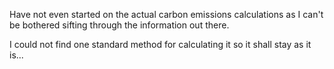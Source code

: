 Have not even started on the actual carbon emissions calculations as I can't be
bothered sifting through the information out there.

I could not find one standard method for calculating it so it shall stay as it
is...

